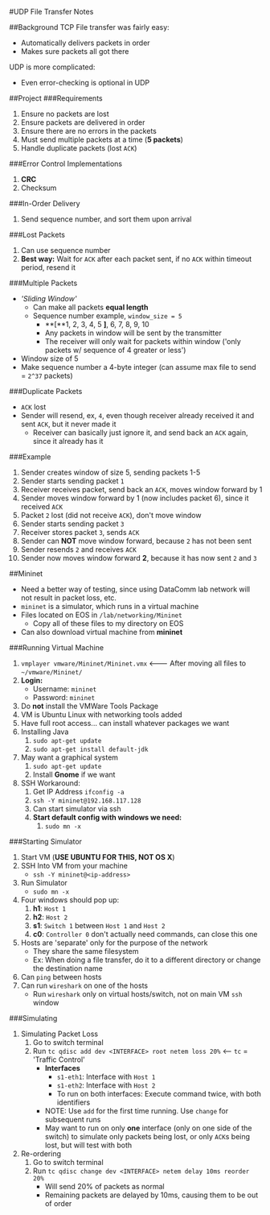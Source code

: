 #UDP File Transfer Notes

##Background
TCP File transfer was fairly easy:
* Automatically delivers packets in order
* Makes sure packets all got there

UDP is more complicated:
* Even error-checking is optional in UDP

##Project
###Requirements
1. Ensure no packets are lost
2. Ensure packets are delivered in order
3. Ensure there are no errors in the packets
4. Must send multiple packets at a time (**5 packets**)
5. Handle duplicate packets (lost `ACK`)

###Error Control Implementations
1. **CRC**
2. Checksum

###In-Order Delivery
1. Send sequence number, and sort them upon arrival

###Lost Packets
1. Can use sequence number
2. **Best way:** Wait for `ACK` after each packet sent, if no `ACK` within timeout period, resend it

###Multiple Packets
* *'Sliding Window'*
    * Can make all packets **equal length**
    * Sequence number example, `window_size = 5`
        * **[**1, 2, 3, 4, 5 **]**, 6, 7, 8, 9, 10
        * Any packets in window will be sent by the transmitter
        * The receiver will only wait for packets within window ('only packets w/ sequence of 4 greater or less')
* Window size of 5
* Make sequence number a 4-byte integer (can assume max file to send = `2^37` packets)

###Duplicate Packets
* `ACK` lost
* Sender will resend, ex, `4`, even though receiver already received it and sent `ACK`, but it never made it
    * Receiver can basically just ignore it, and send back an `ACK` again, since it already has it

###Example
1. Sender creates window of size 5, sending packets 1-5
2. Sender starts sending packet `1`
3. Receiver receives packet, send back an `ACK`, moves window forward by 1
4. Sender moves window forward by 1 (now includes packet 6), since it received `ACK`
5. Packet `2` lost (did not receive `ACK`), don't move window
6. Sender starts sending packet `3`
7. Receiver stores packet `3`, sends `ACK`
8. Sender can **NOT** move window forward, because `2` has not been sent
9. Sender resends `2` and receives `ACK`
10. Sender now moves window forward **2**, because it has now sent `2` and `3`

##Mininet
* Need a better way of testing, since using DataComm lab network will not result in packet loss, etc.
* `mininet` is a simulator, which runs in a virtual machine
* Files located on EOS in `/lab/networking/Mininet`
    * Copy all of these files to my directory on EOS
* Can also download virtual machine from **mininet**

###Running Virtual Machine
1. `vmplayer vmware/Mininet/Mininet.vmx` <--- After moving all files to `~/vmware/Mininet/`
2. **Login:**
    * Username: `mininet`
    * Password: `mininet`
3. Do **not** install the VMWare Tools Package
4. VM is Ubuntu Linux with networking tools added
5. Have full root access... can install whatever packages we want
6. Installing Java
    1. `sudo apt-get update`
    2. `sudo apt-get install default-jdk`
7. May want a graphical system
    1. `sudo apt-get update`
    2. Install **Gnome** if we want
8. SSH Workaround:
    1. Get IP Address `ifconfig -a`
    2. `ssh -Y mininet@192.168.117.128`
    3. Can start simulator via ssh
    4. **Start default config with windows we need:**
        1. `sudo mn -x`

###Starting Simulator
1. Start VM (**USE UBUNTU FOR THIS, NOT OS X**)
2. SSH Into VM from your machine
    * `ssh -Y mininet@<ip-address>`
3. Run Simulator
    * `sudo mn -x`
4. Four windows should pop up:
    1. **h1**: `Host 1`
    2. **h2**: `Host 2`
    3. **s1**: `Switch 1` between `Host 1` and `Host 2`
    4. **c0**: `Controller 0` don't actually need commands, can close this one
5. Hosts are 'separate' only for the purpose of the network
    * They share the same filesystem
    * Ex: When doing a file transfer, do it to a different directory or change the destination name
6. Can `ping` between hosts
7. Can run `wireshark` on one of the hosts
    * Run `wireshark` only on virtual hosts/switch, not on main VM `ssh` window

###Simulating
1. Simulating Packet Loss
    1. Go to switch terminal
    2. Run `tc qdisc add dev <INTERFACE> root netem loss 20%` <-- `tc` = 'Traffic Control'
        * **Interfaces**
            * `s1-eth1`: Interface with `Host 1`
            * `s1-eth2`: Interface with `Host 2`
            * To run on both interfaces: Execute command twice, with both identifiers
        * NOTE: Use `add` for the first time running. Use `change` for subsequent runs
        * May want to run on only **one** interface (only on one side of the switch) to simulate only packets being lost, or only `ACK`s being lost, but will test with both
2. Re-ordering
    1. Go to switch terminal
    2. Run `tc qdisc change dev <INTERFACE> netem delay 10ms reorder 20%`
        * Will send 20% of packets as normal
        * Remaining packets are delayed by 10ms, causing them to be out of order

